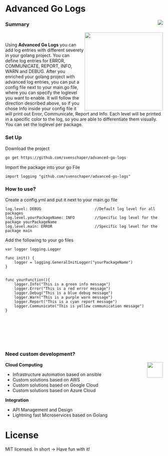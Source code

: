# Advanced Go Logs

<img align="right" src="https://img.shields.io/badge/License-MIT-blue.svg">

### Summary
 <a href="https://www.linkedin.com/in/sven-schaper/" style="text-align: right"><img align="right" src="https://www.lime-anchor.com/img/connect.png" height="250"></a><br>

Using **Advanced Go Logs** you can add log entries with different severety in your golang project. You can define log entries for ERROR, COMMUNICATE, REPORT, INFO,  WARN and DEBUG. After you enriched your golang project with advanced log entries, you can put a config file next to your main.go file, where you can specify the loglevel you want to enable. It will follow the direction described above, so if you chose Info inside your config file it will print out Error, Communicate, Report and Info. Each level will be printed in a specific color to the log, so you are able to differentiate them visually. You can set the loglevel per package.

### Set Up

Download the project
```bash
go get https://github.com/svenschaper/advanced-go-logs
```

Import the package into your go File
```golang
import logging "github.com/svenschaper/advanced-go-logs"
```


### How to use?

Create a config.yml and put it next to your main.go file 
```
log.level: DEBUG                        //Default log level for all packages
log.level.yourPackageName: INFO         //Specific log level for the package yourPackageName
log.level.main: ERROR                   //Specific log level for the package main
```

Add the following to your go files
```golang
var logger logging.Logger

func init() {
	logger = logging.GeneralInitLogger("yourPackageName")
}


func yourFunction(){
    logger.Info("This is a green info message")
	logger.Error("This is a red error message")
	logger.Debug("This is a blue debug message")
	logger.Warn("This is a purple warn message")
	logger.Report("This is a cyan report message")
	logger.Communicate("This is yellow communication message")
}

```





<br>
<br>
<br>
<br>
<br>


### Need custom development?

<a href="https://lime-anchor.com"><img align="right" src="https://www.lime-anchor.com/img/gint.png" height="50"></a>

**Cloud Computing**
* Infrastructure automation based on ansible
* Custom solutions based on AWS
* Custom solutions based on Google Cloud
* Custom solutions based on Azure Cloud

**Integration**
* API Management and Design
* Lightning fast Microservices based on Golang



# License

MIT licensed. In short -> Have fun with it!
